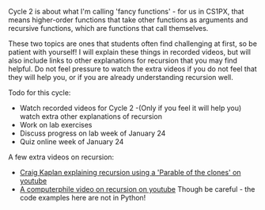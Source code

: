 
Cycle 2 is about what I'm calling 'fancy functions' - for us in CS1PX, that means higher-order functions that take other functions as arguments and recursive functions, which are functions that call themselves.

These two topics are ones that students often find challenging at first, so be patient with yourself! I will explain these things in recorded videos, but will also include links to other explanations for recursion that you may find helpful. Do not feel pressure to watch the extra videos if you do not feel that they will help you, or if you are already understanding recursion well.

Todo for this cycle:

- Watch recorded videos for Cycle 2
   -(Only if you feel it will help you) watch extra other explanations of recursion
- Work on lab exercises
- Discuss progress on lab week of January 24
- Quiz online week of January 24

A few extra videos on recursion:
- [Craig Kaplan explaining recursion using a 'Parable of the clones' on youtube](https://www.youtube.com/watch?v=Al15GtRxmRE)
- [A computerphile video on recursion on youtube](https://www.youtube.com/watch?v=Mv9NEXX1VHc) Though be careful - the code examples here are not in Python!

